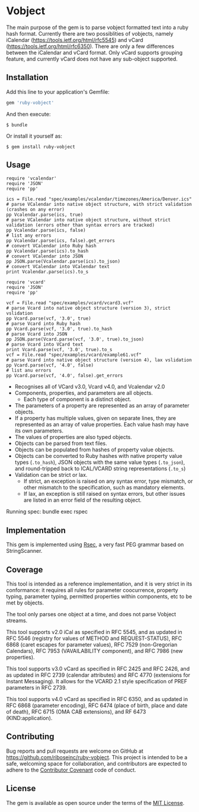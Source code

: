 # Vobject

The main purpose of the gem is to parse vobject formatted text into a ruby
hash format. Currently there are two possiblities of vobjects, namely
iCalendar (https://tools.ietf.org/html/rfc5545) and vCard
(https://tools.ietf.org/html/rfc6350). There are only a few differences
between the iCalendar and vCard format. Only vCard supports grouping
feature, and currently vCard does not have any sub-object supported.

## Installation

Add this line to your application's Gemfile:

```ruby
gem 'ruby-vobject'
```

And then execute:

    $ bundle

Or install it yourself as:

    $ gem install ruby-vobject

## Usage

```
require 'vcalendar'
require 'JSON'
require 'pp'

ics = File.read "spec/examples/vcalendar/timezones/America/Denver.ics"
# parse VCalendar into native object structure, with strict validation (crashes on any error)
pp Vcalendar.parse(ics, true)
# parse VCalendar into native object structure, without strict validation (errors other than syntax errors are tracked)
pp Vcalendar.parse(ics, false)
# list any errors
pp Vcalendar.parse(ics, false).get_errors
# convert VCalendar into Ruby hash
pp Vcalendar.parse(ics).to_hash
# convert VCalendar into JSON
pp JSON.parse(Vcalendar.parse(ics).to_json)
# convert VCalendar into VCalendar text
print Vcalendar.parse(ics).to_s
```

```
require 'vcard'
require 'JSON'
require 'pp'

vcf = File.read "spec/examples/vcard/vcard3.vcf"
# parse Vcard into native object structure (version 3), strict vslidation
pp Vcard.parse(vcf, '3.0', true)
# parse Vcard into Ruby hash
pp Vcard.parse(vcf, '3.0', true).to_hash
# parse Vcard into JSON
pp JSON.parse(Vcard.parse(vcf, '3.0', true).to_json)
# parse Vcard into VCard text
print Vcard.parse(vcf, '3.0', true).to_s
vcf = File.read "spec/examples/vcard/example61.vcf"
# parse Vcard into native object structure (version 4), lax vslidation
pp Vcard.parse(vcf, '4.0', false)
# list anu errors
pp Vcard.parse(vcf, '4.0', false).get_errors

```

* Recognises all of VCard v3.0, Vcard v4.0, and Vcalendar v2.0
* Components, properties, and parameters are all objects.
  * Each type of component is a distinct object.
* The parameters of a property are represented as an array of parameter objects.
* If a property has multiple values, given on separate lines, they are represented
as an array of value properties. Each value hash may have its own parameters.
* The values of properties are also typed objects.
* Objects can be parsed from text files.
* Objects can be populated from hashes of property value objects.
* Objects can be converted to Ruby hashes with native property value types (`.to_hash`), JSON objects with the same value types (`.to_json`), and round-tripped back to ICAL/VCARD string representations (`.to_s`)
* Validation can be strict or lax. 
  * If strict, an exception is raised on any syntax error, type mismatch, or other mismatch to the specification, such as mandatory elements.
  * If lax, an exception is still raised on syntax errors, but other issues are listed in an error field of the resulting object.

Running spec:
bundle exec rspec

## Implementation

This gem is implemented using [Rsec](https://github.com/luikore/rsec), a very fast PEG grammar based on StringScanner.

## Coverage

This tool is intended as a reference implementation, and it is very strict in its conformance: it requires all rules for parameter coocurrence, 
property typing, parameter typing, permitted properties within components, etc to be met by objects. 

The tool only parses one object at a time, and does not parse Vobject streams.

This tool supports v2.0 iCal as specified in RFC 5545, and as updated in RFC 5546 (registry for values of METHOD and REQUEST-STATUS),
RFC 6868 (caret escapes for parameter values), RFC 7529 (non-Gregorian Calendars), RFC 7953 (VAVAILABILITY component), and
RFC 7986 (new properties).

This tool supports v3.0 vCard as specified in RFC 2425 and RFC 2426, and as updated in RFC 2739 (calendar attributes) and RFC 4770 (extensions for Instant Messaging). It allows for the VCARD 2.1 style specification of PREF parameters in RFC 2739.

This tool supports v4.0 vCard as specified in RFC 6350, and as updated in RFC 6868 (parameter encoding), RFC 6474 (place of birth, place and date of death), RFC 6715 (OMA CAB extensions), and RF 6473 (KIND:application).


## Contributing

Bug reports and pull requests are welcome on GitHub at https://github.com/riboseinc/ruby-vobject. This project is intended to be a safe, welcoming space for collaboration, and contributors are expected to adhere to the [Contributor Covenant](http://contributor-covenant.org) code of conduct.


## License

The gem is available as open source under the terms of the [MIT License](http://opensource.org/licenses/MIT).

